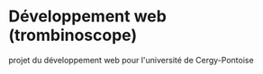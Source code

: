 # Développement web (trombinoscope)
projet du développement web pour l'université de Cergy-Pontoise
